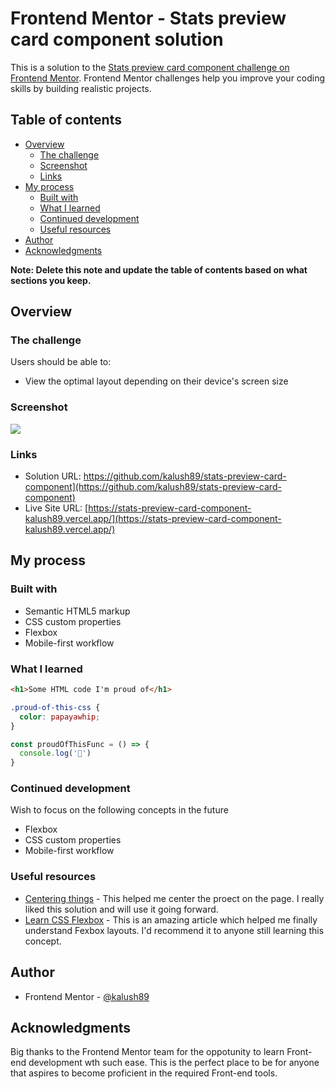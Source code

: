 # Frontend Mentor - Stats preview card component solution

This is a solution to the [Stats preview card component challenge on Frontend Mentor](https://www.frontendmentor.io/challenges/stats-preview-card-component-8JqbgoU62). Frontend Mentor challenges help you improve your coding skills by building realistic projects. 

## Table of contents

- [Overview](#overview)
  - [The challenge](#the-challenge)
  - [Screenshot](#screenshot)
  - [Links](#links)
- [My process](#my-process)
  - [Built with](#built-with)
  - [What I learned](#what-i-learned)
  - [Continued development](#continued-development)
  - [Useful resources](#useful-resources)
- [Author](#author)
- [Acknowledgments](#acknowledgments)

**Note: Delete this note and update the table of contents based on what sections you keep.**

## Overview

### The challenge

Users should be able to:

- View the optimal layout depending on their device's screen size

### Screenshot

![](./Screenshot-desktop.png)

### Links

- Solution URL: https://github.com/kalush89/stats-preview-card-component](https://github.com/kalush89/stats-preview-card-component)
- Live Site URL: [https://stats-preview-card-component-kalush89.vercel.app/](https://stats-preview-card-component-kalush89.vercel.app/)

## My process

### Built with

- Semantic HTML5 markup
- CSS custom properties
- Flexbox
- Mobile-first workflow

### What I learned

```html
<h1>Some HTML code I'm proud of</h1>
```
```css
.proud-of-this-css {
  color: papayawhip;
}
```
```js
const proudOfThisFunc = () => {
  console.log('🎉')
}
```

### Continued development

Wish to focus on the following concepts in the future

- Flexbox
- CSS custom properties
- Mobile-first workflow

### Useful resources

- [Centering things](https://www.better.dev/centering-things-with-css-flexbox) - This helped me center the proect on the page. I really liked this solution and will use it going forward.
- [Learn CSS Flexbox](https://www.freecodecamp.org/news/learn-css-flexbox/) - This is an amazing article which helped me finally understand Fexbox layouts. I'd recommend it to anyone still learning this concept.

## Author

- Frontend Mentor - [@kalush89](https://www.frontendmentor.io/profile/kalush89)

## Acknowledgments

Big thanks to the Frontend Mentor team for the oppotunity to learn Front-end development wth such ease. This is the perfect place to be for anyone that aspires to become proficient in the required Front-end tools.
